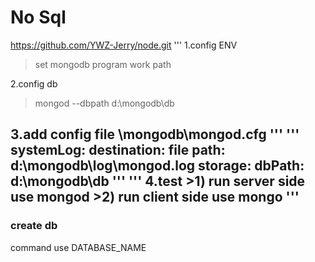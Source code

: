 # No Sql
https://github.com/YWZ-Jerry/node.git
'''
1.config ENV 
>set mongodb program work path

2.config db 
>mongod --dbpath d:\mongodb\db

3.add config file 
\mongodb\mongod.cfg
'''
'''
systemLog:
    destination: file
    path: d:\mongodb\log\mongod.log
storage:
    dbPath: d:\mongodb\db
'''
'''
4.test 
    >1) run server side use mongod
    >2) run client side use mongo
 '''
 -------------------------------------------------
### create db 
command  use DATABASE_NAME



